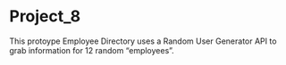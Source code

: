 # Project_8
This protoype Employee Directory uses a Random User Generator API to grab information for 12 random “employees”.
